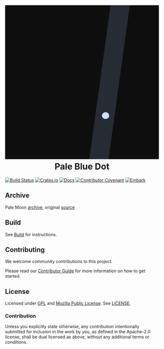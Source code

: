 <h1 align="center">
  <img src="/img/palebluedot.png" alt="Pale Blue Dot" />
  <br />
  Pale Blue Dot
</h1>

<!--- FIXME: Update crate and repo names here! --->
[![Build Status](https://travis-ci.com/EmbarkStudios/tame-oauth.svg?branch=master)](https://travis-ci.com/EmbarkStudios/tame-oauth)
[![Crates.io](https://img.shields.io/crates/v/tame-oauth.svg)](https://crates.io/crates/tame-oauth)
[![Docs](https://docs.rs/tame-oauth/badge.svg)](https://docs.rs/tame-oauth)
[![Contributor Covenant](https://img.shields.io/badge/contributor%20covenant-v1.4%20adopted-ff69b4.svg)](CODE_OF_CONDUCT.md)
[![Embark](https://img.shields.io/badge/embark-open%20source-blueviolet.svg)](https://github.com/EmbarkStudios)

## Archive

Pale Moon [archive](http://archive.palemoon.org/), original [source](http://archive.palemoon.org/source/)

## Build

See [Build](Build.md) for instructions.

## Contributing

We welcome community contributions to this project.

Please read our [Contributor Guide](CONTRIBUTING.md) for more information on how to get started.

## License

Licensed under [GPL](https://www.gnu.org/licenses/gpl-3.0.html) and [Mozilla Public License](https://www.mozilla.org/en-US/MPL/2.0/). See [LICENSE](LICENSE).

### Contribution

Unless you explicitly state otherwise, any contribution intentionally submitted for inclusion in the work by you, as defined in the Apache-2.0 license, shall be dual licensed as above, without any additional terms or conditions.
